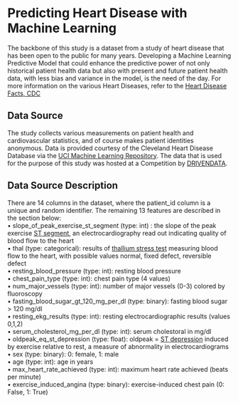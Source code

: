 # Predicting Heart Disease with Machine Learning
The backbone of this study is a dataset from a study of heart disease that has been open to the public for many years. Developing a Machine Learning Predictive Model that could enhance the predictive power of not only historical patient health data but also with present and future patient health data, with less bias and variance in the model, is the need of the day. For more information on the various Heart Diseases, refer to the [Heart Disease Facts, CDC](https://www.cdc.gov/heartdisease/facts.htm#:~:text=Coronary%20Artery%20Disease,killing%20365%2C914%20people%20in%202017.&text=About%2018.2%20million%20adults%20age,have%20CAD%20(about%206.7%25).&text=About%202%20in%2010%20deaths,less%20than%2065%20years%20old.)

## Data Source
The study collects various measurements on patient health and cardiovascular statistics, and of course makes patient identities anonymous. Data is provided courtesy of the Cleveland Heart Disease Database via the [UCI Machine Learning Repository](http://archive.ics.uci.edu/ml/datasets/statlog+(heart)). 
The data that is used for the purpose of this study was hosted at a Competition by [DRIVENDATA](https://www.drivendata.org/competitions/54/machine-learning-with-a-heart/). 

## Data Source Description
There are 14 columns in the dataset, where the patient_id column is a unique and random identifier. The remaining 13 features are described in the section below: <br/>
• slope_of_peak_exercise_st_segment (type: int) : the slope of the peak exercise [ST segment](https://en.wikipedia.org/wiki/ST_segment), an electrocardiography read out indicating quality of blood flow to the heart <br/>
•	thal (type: categorical): results of [thallium stress test](https://www.ucsfbenioffchildrens.org/medical-tests/007201) measuring blood flow to the heart, with possible values normal, fixed defect, reversible defect <br/>
•	resting_blood_pressure (type: int): resting blood pressure <br/>
•	chest_pain_type (type: int): chest pain type (4 values) <br/>
•	num_major_vessels (type: int): number of major vessels (0-3) colored by fluoroscopy <br/>
•	fasting_blood_sugar_gt_120_mg_per_dl (type: binary): fasting blood sugar > 120 mg/dl <br/>
•	resting_ekg_results (type: int): resting electrocardiographic results (values 0,1,2) <br/>
•	serum_cholesterol_mg_per_dl (type: int): serum cholestoral in mg/dl <br/>
•	oldpeak_eq_st_depression (type: float): oldpeak = [ST depression](https://en.wikipedia.org/wiki/ST_depression) induced by exercise relative to rest, a measure of abnormality in electrocardiograms <br/>
•	sex (type: binary): 0: female, 1: male <br/>
•	age (type: int): age in years <br/>
•	max_heart_rate_achieved (type: int): maximum heart rate achieved (beats per minute) <br/>
•	exercise_induced_angina (type: binary): exercise-induced chest pain (0: False, 1: True) <br/>
